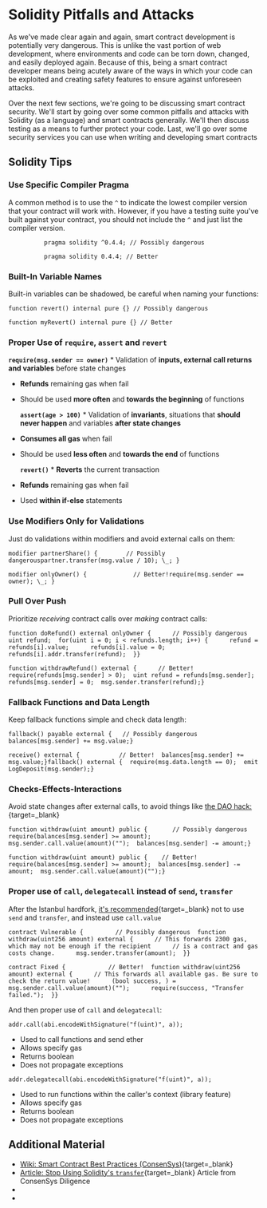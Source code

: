   Solidity Pitfalls and Attacks
=============================

  As we've made clear again and again, smart contract development is potentially very dangerous. This is unlike the vast portion of web development, where environments and code can be torn down, changed, and easily deployed again. Because of this, being a smart contract developer means being acutely aware of the ways in which your code can be exploited and creating safety features to ensure against unforeseen attacks.

 Over the next few sections, we're going to be discussing smart contract security. We'll start by going over some common pitfalls and attacks with Solidity (as a language) and smart contracts generally. We'll then discuss testing as a means to further protect your code. Last, we'll go over some security services you can use when writing and developing smart contracts

 Solidity Tips
-------------

 ### Use Specific Compiler Pragma

 A common method is to use the `^` to indicate the lowest compiler version that your contract will work with. However, if you have a testing suite you've built against your contract, you should not include the `^` and just list the compiler version.  
```
          pragma solidity ^0.4.4; // Possibly dangerous          
```
   
```
          pragma solidity 0.4.4; // Better          
```
  

 ### Built-In Variable Names

 Built-in variables can be shadowed, be careful when naming your functions: 
```
function revert() internal pure {} // Possibly dangerous        
```
 
```
function myRevert() internal pure {} // Better            
```
 

 ### Proper Use of `require`, `assert` and `revert`

 **`require(msg.sender == owner)`** * Validation of **inputs, external call returns and variables** before state changes
* **Refunds** remaining gas when fail
* Should be used **more often** and **towards the beginning** of functions

 

  **`assert(age > 100)`** * Validation of **invariants**, situations that **should never happen** and variables **after state changes**
* **Consumes all gas** when fail
* Should be used **less often** and **towards the end** of functions

 

  **`revert()`** * **Reverts** the current transaction
* **Refunds** remaining gas when fail
* Used **within if-else** statements

 

 ### Use Modifiers Only for Validations

 Just do validations within modifiers and avoid external calls on them: 
```
modifier partnerShare() {        // Possibly dangerouspartner.transfer(msg.value / 10); \_; }          
```
 
```
modifier onlyOwner() {             // Better!require(msg.sender == owner); \_; }          
```
 

 ### Pull Over Push

 Prioritize *receiving* contract calls over *making* contract calls: 
```
function doRefund() external onlyOwner {      // Possibly dangerous  uint refund;  for(uint i = 0; i < refunds.length; i++) {      refund = refunds[i].value;      refunds[i].value = 0;      refunds[i].addr.transfer(refund);  }}                    
```
 
```
function withdrawRefund() external {      // Better!  require(refunds[msg.sender] > 0);  uint refund = refunds[msg.sender];  refunds[msg.sender] = 0;  msg.sender.transfer(refund);}          
```
 

 ### Fallback Functions and Data Length

 Keep fallback functions simple and check data length: 
```
fallback() payable external {   // Possibly dangerous  balances[msg.sender] += msg.value;}            
```
 
```
receive() external {           // Better!  balances[msg.sender] += msg.value;}fallback() external {  require(msg.data.length == 0);  emit LogDeposit(msg.sender);}          
```
 

 ### Checks-Effects-Interactions

 Avoid state changes after external calls, to avoid things like [the DAO hack:](https://solidity.readthedocs.io/en/v0.5.11/security-considerations.html#re-entrancy){target=_blank} 
```
function withdraw(uint amount) public {       // Possibly dangerous  require(balances[msg.sender] >= amount);  msg.sender.call.value(amount)("");  balances[msg.sender] -= amount;}        
```
 
```
function withdraw(uint amount) public {    // Better!  require(balances[msg.sender] >= amount);  balances[msg.sender] -= amount;  msg.sender.call.value(amount)("");}        
```
 

 ### Proper use of `call`, `delegatecall` instead of `send`, `transfer`

 After the Istanbul hardfork, [it's recommended](https://consensys.net/diligence/blog/2019/09/stop-using-soliditys-transfer-now/){target=_blank} not to use `send` and `transfer`, and instead use `call.value` 
```
contract Vulnerable {         // Possibly dangerous  function withdraw(uint256 amount) external {      // This forwards 2300 gas, which may not be enough if the recipient      // is a contract and gas costs change.      msg.sender.transfer(amount);  }}      
```
 
```
contract Fixed {            // Better!  function withdraw(uint256 amount) external {      // This forwards all available gas. Be sure to check the return value!      (bool success, ) = msg.sender.call.value(amount)("");      require(success, "Transfer failed.");  }}      
```
 

 And then proper use of `call` and `delegatecall`: 
```
addr.call(abi.encodeWithSignature("f(uint)", a));
```
 * Used to call functions and send ether
* Allows specify gas
* Returns boolean
* Does not propagate exceptions

 
```
addr.delegatecall(abi.encodeWithSignature("f(uint)", a));
```
 * Used to run functions within the caller's context (library feature)
* Allows specify gas
* Returns boolean
* Does not propagate exceptions

 

 Additional Material
-------------------

 * [Wiki: Smart Contract Best Practices (ConsenSys)](https://consensys.github.io/smart-contract-best-practices/){target=_blank}
* [Article: Stop Using Solidity's `transfer`](https://consensys.net/diligence/blog/2019/09/stop-using-soliditys-transfer-now/){target=_blank} Article from ConsenSys Diligence
* 
* 

 